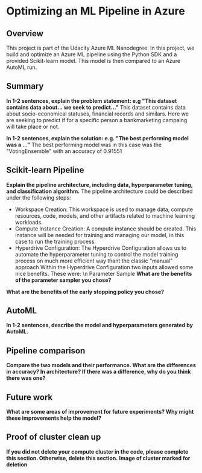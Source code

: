 # Optimizing an ML Pipeline in Azure

## Overview
This project is part of the Udacity Azure ML Nanodegree.
In this project, we build and optimize an Azure ML pipeline using the Python SDK and a provided Scikit-learn model.
This model is then compared to an Azure AutoML run.

## Summary
**In 1-2 sentences, explain the problem statement: e.g "This dataset contains data about... we seek to predict..."**
This dataset contains data about socio-economical statuses, financial records and similars. Here we are seeking to predict if for a specific person a bankmarketing campaing will take place or not.

**In 1-2 sentences, explain the solution: e.g. "The best performing model was a ..."**
The best performing model was in this case was the "VotingEnsemble" with an accuracy of 0.91551

## Scikit-learn Pipeline
**Explain the pipeline architecture, including data, hyperparameter tuning, and classification algorithm.**
The pipeline architecture could be described under the following steps:
- Workspace Creation:
This workspace is used to manage data, compute resources, code, models, and other artifacts related to machine learning workloads.
- Compute Instance Creation:
A compute instance should be created. This instance will be needed for training and managing our model, in this case to run the training process.
- Hyperdrive Configuration:
The Hyperdrive Configuration allows us to automate the hyperparameter tuning to control the model training process on much more efficient way thant the classic "manual" approach
Within the Hyperdrive Configuration two inputs allowed some nice benefits. These were: \n
Parameter Sample
**What are the benefits of the parameter sampler you chose?**

**What are the benefits of the early stopping policy you chose?**

## AutoML
**In 1-2 sentences, describe the model and hyperparameters generated by AutoML.**

## Pipeline comparison
**Compare the two models and their performance. What are the differences in accuracy? In architecture? If there was a difference, why do you think there was one?**

## Future work
**What are some areas of improvement for future experiments? Why might these improvements help the model?**

## Proof of cluster clean up
**If you did not delete your compute cluster in the code, please complete this section. Otherwise, delete this section.**
**Image of cluster marked for deletion**
